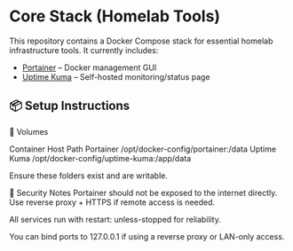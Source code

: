 # Core Stack (Homelab Tools)

This repository contains a Docker Compose stack for essential homelab infrastructure tools. It currently includes:

- [Portainer](https://www.portainer.io/) – Docker management GUI
- [Uptime Kuma](https://github.com/louislam/uptime-kuma) – Self-hosted monitoring/status page

## 📦 Setup Instructions

📁 Volumes

Container	Host Path
Portainer	/opt/docker-config/portainer:/data
Uptime Kuma	/opt/docker-config/uptime-kuma:/app/data

Ensure these folders exist and are writable.

🔐 Security Notes
Portainer should not be exposed to the internet directly. Use reverse proxy + HTTPS if remote access is needed.

All services run with restart: unless-stopped for reliability.

You can bind ports to 127.0.0.1 if using a reverse proxy or LAN-only access.

